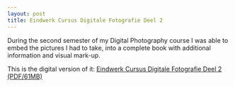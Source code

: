 ```yaml
---
layout: post
title: Eindwerk Cursus Digitale Fotografie Deel 2
---
```


During the second semester of my Digital Photography course I was able to embed the pictures I had to take, into a complete book with additional information and visual mark-up.

This is the digital version of it: [Eindwerk Cursus Digitale Fotografie Deel 2 (PDF/61MB)](http://dl.getdropbox.com/u/343465/fotografie/eindwerk2.pdf)
